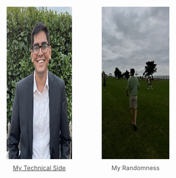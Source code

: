 <style>
        .container {
            display: flex;
            justify-content: center;
            align-items: center;
            margin-top: 20px;
        }
        .image-wrapper {
            margin: 10px;
            text-align: center;
        }
        .image-wrapper img {
            max-width: 75%;
            height: 400px;
            width: 350px;
        }
        .caption {
            margin-top: 10px;
            font-size: 16px;
            color: #555;
        }
</style>
<div class="container">
    <a href="https://ritwickmanatkar.github.io/blog/technical/">
    <div class="image-wrapper">
        <img src="assets/index/technical.png" alt="Image 2">
        <div class="caption">My Technical Side</div>
    </div>
    </a>
    <div class="image-wrapper">
        <img src="assets/index/casual.JPG" alt="Image 1">
        <div class="caption">My Randomness</div>
    </div>
</div>